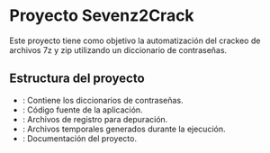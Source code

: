 # Proyecto Sevenz2Crack

Este proyecto tiene como objetivo la automatización del crackeo de archivos 7z y zip utilizando un diccionario de contraseñas.

## Estructura del proyecto

- : Contiene los diccionarios de contraseñas.
- : Código fuente de la aplicación.
- : Archivos de registro para depuración.
- : Archivos temporales generados durante la ejecución.
- : Documentación del proyecto.
